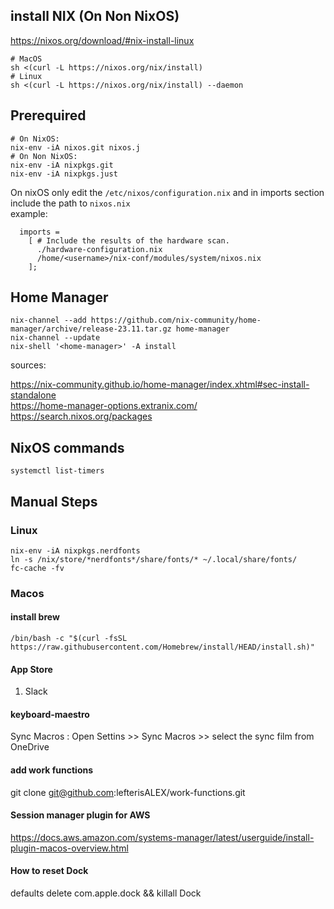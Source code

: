 ## install NIX (On Non NixOS)

https://nixos.org/download/#nix-install-linux

```
# MacOS
sh <(curl -L https://nixos.org/nix/install)
# Linux
sh <(curl -L https://nixos.org/nix/install) --daemon
```

## Prerequired

```
# On NixOS:
nix-env -iA nixos.git nixos.j
# On Non NixOS:
nix-env -iA nixpkgs.git
nix-env -iA nixpkgs.just
```

On nixOS only edit the `/etc/nixos/configuration.nix` and in imports section include the path to `nixos.nix`  
example:

```
  imports =
    [ # Include the results of the hardware scan.
      ./hardware-configuration.nix
      /home/<username>/nix-conf/modules/system/nixos.nix
    ];

```

## Home Manager

```
nix-channel --add https://github.com/nix-community/home-manager/archive/release-23.11.tar.gz home-manager
nix-channel --update
nix-shell '<home-manager>' -A install
```

sources:

https://nix-community.github.io/home-manager/index.xhtml#sec-install-standalone  
https://home-manager-options.extranix.com/  
https://search.nixos.org/packages

## NixOS commands

```
systemctl list-timers
```

## Manual Steps
### Linux 

```
nix-env -iA nixpkgs.nerdfonts
ln -s /nix/store/*nerdfonts*/share/fonts/* ~/.local/share/fonts/
fc-cache -fv
```

### Macos
#### install brew
``` 
/bin/bash -c "$(curl -fsSL https://raw.githubusercontent.com/Homebrew/install/HEAD/install.sh)"
```
#### App Store
1. Slack

#### keyboard-maestro 
Sync Macros : Open Settins >> Sync Macros >> select the sync film from OneDrive

#### add work functions
git clone git@github.com:lefterisALEX/work-functions.git


#### Session manager plugin for AWS
https://docs.aws.amazon.com/systems-manager/latest/userguide/install-plugin-macos-overview.html


#### How to reset Dock
defaults delete com.apple.dock && killall Dock

